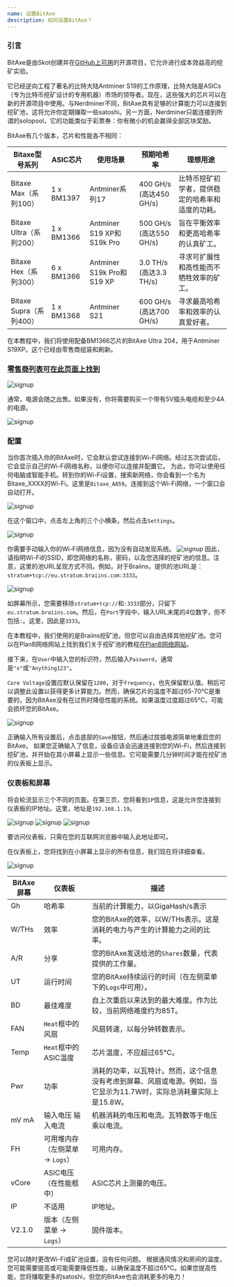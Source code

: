 ```yaml
---
name: 设置BitAxe
description: 如何设置BitAxe？
---
```


### 引言

BitAxe是由Skot创建并在[GitHub上可用](https://github.com/skot/bitaxe)的开源项目，它允许进行成本效益高的挖矿实验。

它已经逆向工程了著名的比特大陆Antminer S19的工作原理，比特大陆是ASICs（专为比特币挖矿设计的专用机器）市场的领导者。现在，这些强大的芯片可以在新的开源项目中使用。与Nerdminer不同，BitAxe具有足够的计算能力可以连接到挖矿池，这将允许你定期赚取一些satoshi。另一方面，Nerdminer只能连接到所谓的solopool，它的功能类似于彩票券：你有微小的机会赢得全部区块奖励。

BitAxe有几个版本，芯片和性能各不相同：

| Bitaxe型号系列           | ASIC芯片 | 使用场景                     | 预期哈希率                 | 理想用途                                                                                                  |
| ------------------------ | --------- | --------------------------- | --------------------------- | ---------------------------------------------------------------------------------------------------------- |
| Bitaxe Max（系列100）    | 1 x BM1397| Antminer系列17               | 400 GH/s (高达450 GH/s)     | 比特币挖矿初学者，提供稳定的哈希率和适度的功耗。                                                          |
| Bitaxe Ultra（系列200）  | 1 x BM1366| Antminer S19 XP和S19k Pro    | 500 GH/s (高达550 GH/s)     | 旨在平衡效率和更高哈希率的认真矿工。                                                                      |
| Bitaxe Hex（系列300）    | 6 x BM1366| Antminer S19k Pro和S19 XP    | 3.0 TH/s (高达3.3 TH/s)     | 寻求可扩展性和高性能而不牺牲效率的矿工。                                                                  |
| Bitaxe Supra（系列400）  | 1 x BM1368| Antminer S21                 | 600 GH/s (高达700 GH/s)     | 寻求最高哈希率和效率的认真爱好者。                                                                        |

在本教程中，我们将使用配备BM1366芯片的BitAxe Ultra 204，用于Antminer S19XP。这个已经由零售商组装和刷新。

### [零售商列表可在此页面上找到](https://bitaxe.org/legit.html)

![signup](assets/2.webp)

通常，电源会随之出售。如果没有，你将需要购买一个带有5V插头电缆和至少4A的电源。

![signup](assets/1.webp)

### 配置
当你首次插入你的BitAxe时，它会默认尝试连接到Wi-Fi网络。经过五次尝试后，它会显示自己的Wi-Fi网络名称，以便你可以连接并配置它。
为此，你可以使用任何电脑或智能手机。转到你的Wi-Fi设置，搜索新网络，你会看到一个名为Bitaxe_XXXX的Wi-Fi。这里是`Bitaxe_A859`。连接到这个Wi-Fi网络，一个窗口会自动打开。

![signup](assets/3.webp)

在这个窗口中，点击左上角的三个小横条，然后点击`Settings`。

![signup](assets/4.webp)

你需要手动输入你的Wi-Fi网络信息，因为没有自动发现系统。
![signup](assets/5.webp)
因此，请指明Wi-Fi的SSID，即您网络的名称，密码，以及您选择的挖矿池的信息。注意，这里的池URL呈现方式不同。例如，对于Braiins，提供的池URL是：`stratum+tcp://eu.stratum.braiins.com:3333`。

![signup](assets/6.webp)

如屏幕所示，您需要移除`stratum+tcp://`和`:3333`部分，只留下`eu.stratum.braiins.com`。然后，在`Port`字段中，输入URL末尾的4位数字，但不包括`:`。这里，因此是`3333`。

在本教程中，我们使用的是Braiins挖矿池，但您可以自由选择其他挖矿池。您可以在PlanB网络网站上找到我们关于挖矿池的教程[在PlanB网络网站](https://planb.network/en/tutorials/mining)。

接下来，在`User`中输入您的标识符，然后输入`Password`，通常是`"x"`或`"Anything123"`。

`Core Voltage`设置应默认保留在`1200`，对于`Frequency`，也先保留默认值。稍后可以调整此设置以获得更多计算能力。然而，确保芯片的温度不超过65-70°C是重要的，因为BitAxe没有在过热时降低性能的系统。如果温度过度超过65°C，可能会损坏您的BitAxe。

![signup](assets/7.webp)

正确输入所有设置后，点击底部的`Save`按钮，然后通过拔插电源简单地重启您的BitAxe。
如果您正确输入了信息，设备应该会迅速连接到您的Wi-Fi，然后连接到挖矿池，并开始在其小屏幕上显示一些信息。它可能需要几分钟时间才能在挖矿池的仪表板上显示。
### 仪表板和屏幕

将会轮流显示三个不同的页面。在第三页，您将看到`IP`信息，这是允许您连接到仪表板的IP地址。这里，地址是`192.168.1.19`。

![signup](assets/8.webp) ![signup](assets/9.webp) ![signup](assets/10.webp)

要访问仪表板，只需在您的互联网浏览器中输入此地址即可。

在仪表板上，您将找到在小屏幕上显示的所有信息，我们现在将详细查看。

![signup](assets/11.webp)

| BitAxe屏幕 | 仪表板                                      | 描述                                                                                                                                                                                                                   |
| ---------- | ------------------------------------------ | ---------------------------------------------------------------------------------------------------------------------------------------------------------------------------------------------------------------------- |
| Gh         | 哈希率                                      | 当前的计算能力，以GigaHash/s表示                                                                                                                                                                                        |
| W/THs      | 效率                                        | 您的BitAxe的效率，以W/THs表示。这是消耗的电力与产生的计算能力之间的比率。                                                                                                                                                |
| A/R        | 分享                                        | 您的BitAxe发送给池的`Shares`数量，代表提供的工作量。                                                                                                                                                                   |
| UT         | 运行时间                                    | 您的BitAxe持续运行的时间（在左侧菜单下的`Logs`中可用）。                                                                                                                                                               |
| BD            | 最佳难度                                     | 自上次重启以来达到的最大难度。作为比较，当前网络难度约为85T。                                                                                                                                                              |
| FAN           | `Heat`框中的风扇                             | 风扇转速，以每分钟转数表示。                                                                                                                                                                    |
| Temp          | `Heat`框中的ASIC温度                         | 芯片温度，不应超过65°C。                                                                                                                                                                         |
| Pwr           | 功率                                         | 消耗的功率，以瓦特计。然而，这个信息没有考虑到屏幕、风扇或电源。例如，当它显示为11.7W时，实际总消耗量实际上是15.8W。                                                                          |
| mV mA         | 输入电压 输入电流                            | 机器消耗的电压和电流。瓦特数等于电压乘以电流。                                                                                                                                                  |
| FH            | 可用堆内存（左侧菜单 -> `Logs`）             | 可用内存。                                                                                                                                                                                     |
| vCore         | ASIC电压（在性能框中）                       | ASIC芯片上测量的电压。                                                                                                                                                                          |
| IP            | 不适用                                       | IP地址。                                                                                                                                                                                       |
| V2.1.0        | 版本（左侧菜单 -> `Logs`）                   | 固件版本。                                                                                                                                                                                     |
您可以随时更改Wi-Fi或矿池设置，没有任何问题。
根据通风情况和房间的温度，您可能需要提高或可能需要降低性能，以确保温度不超过65°C。如果您提高性能，您将赚取更多的satoshi，但您的BitAxe也会消耗更多的电力！